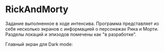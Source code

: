 # RickAndMorty
Задание выполненное в ходе интенсива. Программа представляет из себя несколько экранов с информацией о персонажах Рика и Морти. Разделы локаций и эпизодов помечены как "в разработке".


Главный экран для Dark mode: 
